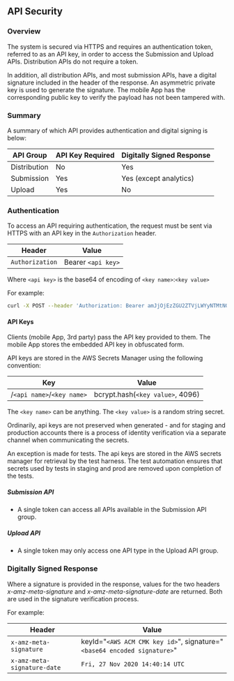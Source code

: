 ## API Security
### Overview
The system is secured via HTTPS and requires an authentication token, referred to as an API key,  in order to access the Submission and Upload APIs.  Distribution APIs do not require a token. 


In addition, all distribution APIs, and most submission APIs, have a digital signature included in the header of the response.  An asymmetric private key is used to generate the signature. The mobile App has the corresponding public key to verify the payload has not been tampered with. 

### Summary
A summary of which API provides authentication and digital signing is below:


| API Group | API Key Required | Digitally Signed Response |
|-----------|-------------------------|-----------------------------|
| Distribution | No | Yes |
| Submission | Yes | Yes (except analytics) |
| Upload | Yes | No |

### Authentication

To access an API requiring authentication, the request must be sent via HTTPS with an API key in the `Authorization` header.

| Header | Value |
|--------|---------|
|`Authorization`|Bearer `<api key>`

Where `<api key>` is the base64 of encoding of `<key name>`:`<key value>`

For example:
```bash
curl -X POST --header 'Authorization: Bearer amJjOjEzZGU2ZTVjLWYyNTMtNGY3Ni05MWRiLWQxMjljMTlkNzI5YQ==' https://<FQDN>/submission
```

#### API Keys
Clients (mobile App, 3rd party) pass the API key provided to them. The mobile App stores the embedded API key in obfuscated form.

API keys are stored in the AWS Secrets Manager using the following convention:

| Key | Value |
|--------|---------|
|/`<api name>`/`<key name>` | bcrypt.hash(`<key value>`, 4096) |

The `<key name>` can be anything. 
The `<key value>` is a random string secret.

Ordinarily, api keys are not preserved when generated - and for staging and production accounts there is a process of identity verification via a separate channel when communicating the secrets.

An exception is made for tests. The api keys are stored in the AWS secrets manager for retrieval by the test harness. The test automation ensures that secrets used by tests in staging and prod are removed upon completion of the tests.

##### Submission API
- A single token can access all APIs available in the Submission API group.

##### Upload API
- A single token may only access one API type in the Upload API group.

### Digitally Signed Response

Where a signature is provided in the response, values for the two headers _x-amz-meta-signature_ and _x-amz-meta-signature-date_ are returned. Both are used in the signature verification process.

For example:

| Header | Value |
|--------|---------|
|`x-amz-meta-signature`|keyId="`<AWS ACM CMK key id>`", signature="`<base64 encoded signature>`"
|`x-amz-meta-signature-date`|`Fri, 27 Nov 2020 14:40:14 UTC`|
